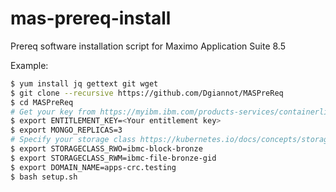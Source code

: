 # mas-prereq-install
Prereq software installation script for Maximo Application Suite 8.5

Example:
```bash
$ yum install jq gettext git wget
$ git clone --recursive https://github.com/Dgiannot/MASPreReq
$ cd MASPreReq
# Get your key from https://myibm.ibm.com/products-services/containerlibrary
$ export ENTITLEMENT_KEY=<Your entitlement key>
$ export MONGO_REPLICAS=3
# Specify your storage class https://kubernetes.io/docs/concepts/storage/persistent-volumes/
$ export STORAGECLASS_RWO=ibmc-block-bronze
$ export STORAGECLASS_RWM=ibmc-file-bronze-gid
$ export DOMAIN_NAME=apps-crc.testing
$ bash setup.sh
```
